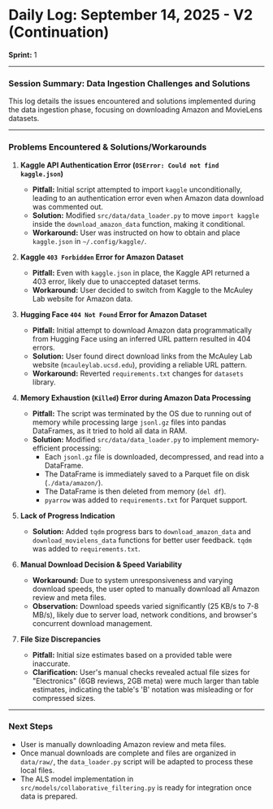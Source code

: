 # Daily Log: September 14, 2025 - V2 (Continuation)

**Sprint:** 1

---

### Session Summary: Data Ingestion Challenges and Solutions

This log details the issues encountered and solutions implemented during the data ingestion phase, focusing on downloading Amazon and MovieLens datasets.

---

### Problems Encountered & Solutions/Workarounds

1.  **Kaggle API Authentication Error (`OSError: Could not find kaggle.json`)**
    *   **Pitfall:** Initial script attempted to import `kaggle` unconditionally, leading to an authentication error even when Amazon data download was commented out.
    *   **Solution:** Modified `src/data/data_loader.py` to move `import kaggle` inside the `download_amazon_data` function, making it conditional.
    *   **Workaround:** User was instructed on how to obtain and place `kaggle.json` in `~/.config/kaggle/`.

2.  **Kaggle `403 Forbidden` Error for Amazon Dataset**
    *   **Pitfall:** Even with `kaggle.json` in place, the Kaggle API returned a 403 error, likely due to unaccepted dataset terms.
    *   **Workaround:** User decided to switch from Kaggle to the McAuley Lab website for Amazon data.

3.  **Hugging Face `404 Not Found` Error for Amazon Dataset**
    *   **Pitfall:** Initial attempt to download Amazon data programmatically from Hugging Face using an inferred URL pattern resulted in 404 errors.
    *   **Solution:** User found direct download links from the McAuley Lab website (`mcauleylab.ucsd.edu`), providing a reliable URL pattern.
    *   **Workaround:** Reverted `requirements.txt` changes for `datasets` library.

4.  **Memory Exhaustion (`Killed`) Error during Amazon Data Processing**
    *   **Pitfall:** The script was terminated by the OS due to running out of memory while processing large `jsonl.gz` files into pandas DataFrames, as it tried to hold all data in RAM.
    *   **Solution:** Modified `src/data/data_loader.py` to implement memory-efficient processing:
        *   Each `jsonl.gz` file is downloaded, decompressed, and read into a DataFrame.
        *   The DataFrame is immediately saved to a Parquet file on disk (`./data/amazon/`).
        *   The DataFrame is then deleted from memory (`del df`).
        *   `pyarrow` was added to `requirements.txt` for Parquet support.

5.  **Lack of Progress Indication**
    *   **Solution:** Added `tqdm` progress bars to `download_amazon_data` and `download_movielens_data` functions for better user feedback. `tqdm` was added to `requirements.txt`.

6.  **Manual Download Decision & Speed Variability**
    *   **Workaround:** Due to system unresponsiveness and varying download speeds, the user opted to manually download all Amazon review and meta files.
    *   **Observation:** Download speeds varied significantly (25 KB/s to 7-8 MB/s), likely due to server load, network conditions, and browser's concurrent download management.

7.  **File Size Discrepancies**
    *   **Pitfall:** Initial size estimates based on a provided table were inaccurate.
    *   **Clarification:** User's manual checks revealed actual file sizes for "Electronics" (6GB reviews, 2GB meta) were much larger than table estimates, indicating the table's 'B' notation was misleading or for compressed sizes.

---

### Next Steps

*   User is manually downloading Amazon review and meta files.
*   Once manual downloads are complete and files are organized in `data/raw/`, the `data_loader.py` script will be adapted to process these local files.
*   The ALS model implementation in `src/models/collaborative_filtering.py` is ready for integration once data is prepared.
